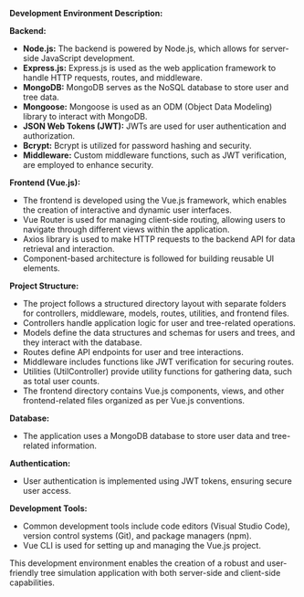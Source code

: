 **Development Environment Description:**

**Backend:**
- **Node.js:** The backend is powered by Node.js, which allows for server-side JavaScript development.
- **Express.js:** Express.js is used as the web application framework to handle HTTP requests, routes, and middleware.
- **MongoDB:** MongoDB serves as the NoSQL database to store user and tree data.
- **Mongoose:** Mongoose is used as an ODM (Object Data Modeling) library to interact with MongoDB.
- **JSON Web Tokens (JWT):** JWTs are used for user authentication and authorization.
- **Bcrypt:** Bcrypt is utilized for password hashing and security.
- **Middleware:** Custom middleware functions, such as JWT verification, are employed to enhance security.

**Frontend (Vue.js):**
- The frontend is developed using the Vue.js framework, which enables the creation of interactive and dynamic user interfaces.
- Vue Router is used for managing client-side routing, allowing users to navigate through different views within the application.
- Axios library is used to make HTTP requests to the backend API for data retrieval and interaction.
- Component-based architecture is followed for building reusable UI elements.

**Project Structure:**
- The project follows a structured directory layout with separate folders for controllers, middleware, models, routes, utilities, and frontend files.
- Controllers handle application logic for user and tree-related operations.
- Models define the data structures and schemas for users and trees, and they interact with the database.
- Routes define API endpoints for user and tree interactions.
- Middleware includes functions like JWT verification for securing routes.
- Utilities (UtilController) provide utility functions for gathering data, such as total user counts.
- The frontend directory contains Vue.js components, views, and other frontend-related files organized as per Vue.js conventions.

**Database:**
- The application uses a MongoDB database to store user data and tree-related information.

**Authentication:**
- User authentication is implemented using JWT tokens, ensuring secure user access.

**Development Tools:**
- Common development tools include code editors (Visual Studio Code), version control systems (Git), and package managers (npm).
- Vue CLI is used for setting up and managing the Vue.js project.

This development environment enables the creation of a robust and user-friendly tree simulation application with both server-side and client-side capabilities.
